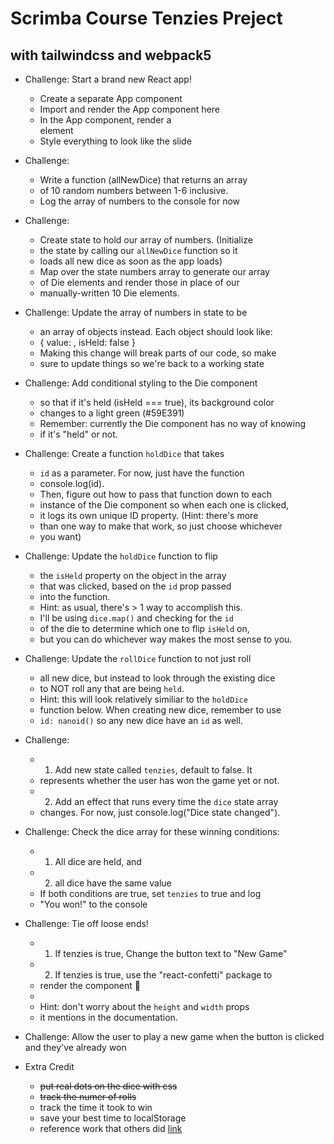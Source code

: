 # Scrimba Course Tenzies Preject

## with tailwindcss and webpack5


* Challenge: Start a brand new React app!
  - Create a separate App component
  - Import and render the App component here
  - In the App component, render a <main> element
  - Style everything to look like the slide

* Challenge:
  - Write a function (allNewDice) that returns an array 
  - of 10 random numbers between 1-6 inclusive.
  - Log the array of numbers to the console for now

* Challenge:
  - Create state to hold our array of numbers. (Initialize
  - the state by calling our `allNewDice` function so it 
  - loads all new dice as soon as the app loads)
  - Map over the state numbers array to generate our array
  - of Die elements and render those in place of our
  - manually-written 10 Die elements.
 
* Challenge: Update the array of numbers in state to be
  - an array of objects instead. Each object should look like:
  - { value: <random number>, isHeld: false }
  - Making this change will break parts of our code, so make
  - sure to update things so we're back to a working state

* Challenge: Add conditional styling to the Die component
  - so that if it's held (isHeld === true), its background color
  - changes to a light green (#59E391)
  - Remember: currently the Die component has no way of knowing
  - if it's "held" or not.

* Challenge: Create a function `holdDice` that takes
  - `id` as a parameter. For now, just have the function
  - console.log(id).
  - Then, figure out how to pass that function down to each
  - instance of the Die component so when each one is clicked,
  - it logs its own unique ID property. (Hint: there's more
  - than one way to make that work, so just choose whichever
  - you want)

* Challenge: Update the `holdDice` function to flip
  - the `isHeld` property on the object in the array
  - that was clicked, based on the `id` prop passed
  - into the function.
  - Hint: as usual, there's > 1 way to accomplish this.
  - I'll be using `dice.map()` and checking for the `id`
  - of the die to determine which one to flip `isHeld` on,
  - but you can do whichever way makes the most sense to you.

* Challenge: Update the `rollDice` function to not just roll
  - all new dice, but instead to look through the existing dice
  - to NOT roll any that are being `held`.
  - Hint: this will look relatively similiar to the `holdDice`
  - function below. When creating new dice, remember to use
  - `id: nanoid()` so any new dice have an `id` as well.

* Challenge:
  - 1. Add new state called `tenzies`, default to false. It
  -    represents whether the user has won the game yet or not.
  - 2. Add an effect that runs every time the `dice` state array 
  -    changes. For now, just console.log("Dice state changed").
 
* Challenge: Check the dice array for these winning conditions:
  - 1. All dice are held, and
  - 2. all dice have the same value
  - If both conditions are true, set `tenzies` to true and log
  - "You won!" to the console

* Challenge: Tie off loose ends!
  - 1. If tenzies is true, Change the button text to "New Game"
  - 2. If tenzies is true, use the "react-confetti" package to
  -    render the <Confetti /> component 🎉
  - 
  -    Hint: don't worry about the `height` and `width` props
  -    it mentions in the documentation.

* Challenge: Allow the user to play a new game when the button is clicked and they've already won

* Extra Credit
  - ~~put real dots on the dice with css~~
  - ~~track the numer of rolls~~
  - track the time it took to win
  - save your best time to localStorage
  - reference work that others did [link](https://github.com/xdelmo/tenzies-game) 